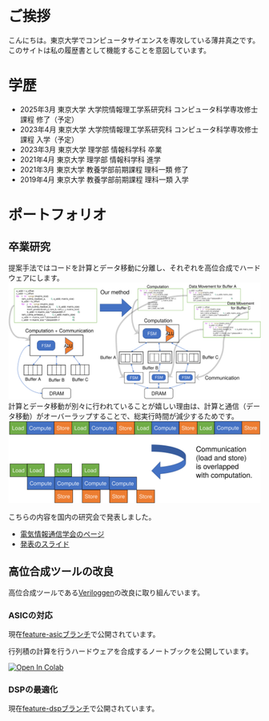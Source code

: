 # ご挨拶
こんにちは。東京大学でコンピュータサイエンスを専攻している薄井真之です。このサイトは私の履歴書として機能することを意図しています。

# 学歴
- 2025年3月 東京大学 大学院情報理工学系研究科 コンピュータ科学専攻修士課程 修了（予定）
- 2023年4月 東京大学 大学院情報理工学系研究科 コンピュータ科学専攻修士課程 入学（予定）
- 2023年3月 東京大学 理学部 情報科学科 卒業
- 2021年4月 東京大学 理学部 情報科学科 進学
- 2021年3月 東京大学 教養学部前期課程 理科一類 修了
- 2019年4月 東京大学 教養学部前期課程 理科一類 入学

# ポートフォリオ
## 卒業研究
提案手法ではコードを計算とデータ移動に分離し、それぞれを高位合成でハードウェアにします。
![提案手法](vld_img1.svg)
計算とデータ移動が別々に行われていることが嬉しい理由は、計算と通信（データ移動）がオーバーラップすることで、総実行時間が減少するためです。
![計算と通信のオーバーラップ](vld_img2.svg)

こちらの内容を国内の研究会で発表しました。
- [電気情報通信学会のページ](https://ken.ieice.org/ken/paper/20230302YCT4/)
- [発表のスライド](https://mu2519.github.io/cv/vld_slides.pdf)

## 高位合成ツールの改良
高位合成ツールである[Veriloggen](https://github.com/PyHDI/veriloggen)の改良に取り組んでいます。

### ASICの対応
現在[feature-asicブランチ](https://github.com/mu2519/veriloggen/tree/feature-asic)で公開されています。

行列積の計算を行うハードウェアを合成するノートブックを公開しています。

[![Open In Colab](https://colab.research.google.com/assets/colab-badge.svg)](https://colab.research.google.com/gist/mu2519/b9ac07ca7da5e49f51e233d693b67d02/veriloggen-matmul-openlane.ipynb)

### DSPの最適化
現在[feature-dspブランチ](https://github.com/mu2519/veriloggen)で公開されています。
